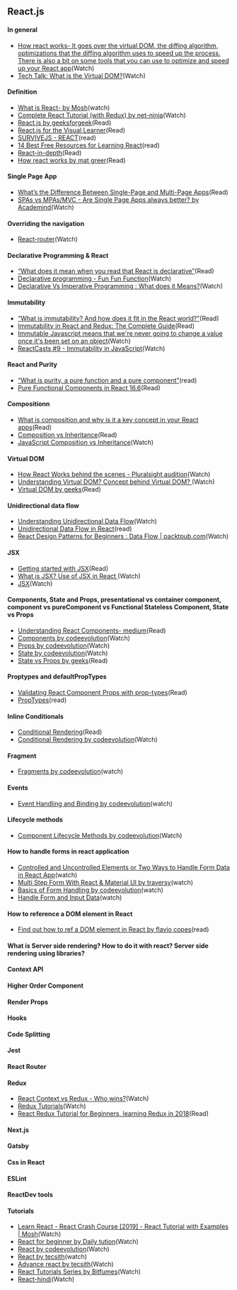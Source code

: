 ## React.js

#### In general
- [How react works- It goes over the virtual DOM, the diffing algorithm, optimizations that the diffing algorithm uses to speed up the process. There is also a bit on some tools that you can use to optimize and speed up your React app](https://www.youtube.com/watch?v=mLMfx8BEt8g)(Watch)
- [Tech Talk: What is the Virtual DOM?](https://www.youtube.com/watch?v=d7pyEDqBDeE)(Watch)

#### Definition 
- [What is React- by Mosh](https://www.youtube.com/watch?v=N3AkSS5hXMA)(watch)
- [Complete React Tutorial (with Redux) by net-ninja](https://www.youtube.com/watch?v=OxIDLw0M-m0&list=PL4cUxeGkcC9ij8CfkAY2RAGb-tmkNwQHG)(Watch)
- [React.js by geeksforgeek](https://www.geeksforgeeks.org/react-js-introduction-working/)(Read)
- [React.js for the Visual Learner](https://leanpub.com/reactjsforthevisuallearner/read#leanpub-auto-chapter-2--what-is-react-and-why-is-it-cool)(Read)
- [SURVIVEJS - REACT](https://survivejs.com/react/introduction/)(read)
- [14 Best Free Resources for Learning React](https://metabox.io/free-react-resources/)(read)
- [React-in-depth](https://developmentarc.gitbooks.io/react-indepth/content/)(Read)
- [How react works by mat greer](https://www.mattgreer.org/articles/react-internals-part-one-basic-rendering/)(Read)

#### Single Page App
- [What’s the Difference Between Single-Page and Multi-Page Apps](https://rubygarage.org/blog/single-page-app-vs-multi-page-app)(Read)
- [SPAs vs MPAs/MVC - Are Single Page Apps always better? by Academind](https://www.youtube.com/watch?v=F_BYg2QGsC0)(Watch)

#### Overriding the navigation
- [React-router](https://www.youtube.com/watch?v=QUz3k2O3ZJU)(Watch)

#### Declarative Programming & React
- [“What does it mean when you read that React is declarative”](https://dev.to/itsjzt/declarative-programming--react-3bh2)(Read)
- [Declarative programming - Fun Fun Function](https://www.youtube.com/watch?v=yGh0bjzj4IQ)(Watch)
- [Declarative Vs Imperative Programming : What does it Means?](https://www.youtube.com/watch?v=6RAQynw2Sy8)(Watch)

#### Immutability
- [“What is immutability? And how does it fit in the React world?”](https://flaviocopes.com/react-immutability/)(Read)
- [Immutability in React and Redux: The Complete Guide](https://daveceddia.com/react-redux-immutability-guide/)(Read)
- [Immutable Javascript means that we're never going to change a value once it's been set on an object](https://www.youtube.com/watch?v=9M-r8p9ey8U)(Watch)
- [ReactCasts #9 - Immutability in JavaScript](https://www.youtube.com/watch?v=4LzcQyZ9JOU)(Watch)

#### React and Purity
- [“What is purity, a pure function and a pure component”](https://www.leighhalliday.com/react-purity)(read)
- [Pure Functional Components in React 16.6](https://logrocket.com/blog/pure-functional-components/)(Read)

#### Compositionn
- [What is composition and why is it a key concept in your React apps](https://flaviocopes.com/react-composition/)(Read)
- [Composition vs Inheritance](https://programmingwithmosh.com/react/react-composition-vs-inheritance/)(Read)
- [JavaScript Composition vs Inheritance](https://www.youtube.com/watch?v=7HolHe7Gqbw)(Watch)


#### Virtual DOM
- [How React Works behind the scenes - Pluralsight audition](https://www.youtube.com/watch?v=gApwC9Ek9yo)(Watch)
- [Understanding Virtual DOM? Concept behind Virtual DOM? ](https://www.youtube.com/watch?v=dxz9HZ40h4I&list=PLynWqC6VC9KOYfQCImyKXCiMux_a_SjMw&index=2)(Watch)
- [Virtual DOM by geeks](https://www.geeksforgeeks.org/reactjs-virtual-dom/)(Read)


#### Unidirectional data flow
- [Understanding Unidirectional Data Flow](https://www.youtube.com/watch?v=cZAy43GEANc)(Watch)
- [Unidirectional Data Flow in React](https://flaviocopes.com/react-unidirectional-data-flow/)(read)
- [React Design Patterns for Beginners : Data Flow | packtpub.com](https://www.youtube.com/watch?v=hO8u07-WTOk)(Watch)

#### JSX
- [Getting started with JSX](https://flaviocopes.com/jsx/)(Read)
- [What is JSX? Use of JSX in React ](https://www.youtube.com/watch?v=ELQvmmxqDHI&list=PLynWqC6VC9KOYfQCImyKXCiMux_a_SjMw&index=11)(Watch)
- [JSX](https://www.youtube.com/watch?v=7fPXI_MnBOY&list=PLC3y8-rFHvwgg3vaYJgHGnModB54rxOk3&index=8)(Watch)



#### Components, State and Props, presentational vs container component, component vs pureComponent vs Functional Stateless Component, State vs Props
- [Understanding React Components- medium](https://medium.com/the-andela-way/understanding-react-components-37f841c1f3bb)(Read)
- [Components by codeevolution](https://www.youtube.com/watch?v=Y2hgEGPzTZY&list=PLC3y8-rFHvwgg3vaYJgHGnModB54rxOk3&index=4)(Watch)
- [Props by codeevolution](https://www.youtube.com/watch?v=m7OWXtbiXX8&list=PLC3y8-rFHvwgg3vaYJgHGnModB54rxOk3&index=9)(Watch)
- [State by codeevolution](https://www.youtube.com/watch?v=4ORZ1GmjaMc&list=PLC3y8-rFHvwgg3vaYJgHGnModB54rxOk3&index=10)(Watch)
- [State vs Props by geeks](https://www.geeksforgeeks.org/reactjs-state-vs-props/)(Read)


#### Proptypes and defaultPropTypes
- [Validating React Component Props with prop-types](https://blog.logrocket.com/validating-react-component-props-with-prop-types-ef14b29963fc/)(Read)
- [PropTypes](https://www.geeksforgeeks.org/reactjs-proptypes/)(read)


#### Inline Conditionals
- [Conditional Rendering](https://www.geeksforgeeks.org/reactjs-conditional-rendering/)(Read)
- [Conditional Rendering by codeevolution](https://www.youtube.com/watch?v=7o5FPaVA9m0&list=PLC3y8-rFHvwgg3vaYJgHGnModB54rxOk3&index=16)(Watch)

#### Fragment
- [Fragments by codeevolution](https://www.youtube.com/watch?v=bHdh1T0-US4&list=PLC3y8-rFHvwgg3vaYJgHGnModB54rxOk3&index=25)(watch)

#### Events
- [Event Handling and Binding by codeevolution](https://www.youtube.com/watch?v=Znqv84xi8Vs&list=PLC3y8-rFHvwgg3vaYJgHGnModB54rxOk3&index=13)(watch)

#### Lifecycle methods
- [Component Lifecycle Methods by codeevolution](https://www.youtube.com/watch?v=qnN_FuFNq2g&list=PLC3y8-rFHvwgg3vaYJgHGnModB54rxOk3&index=22)(Watch)

#### How to handle forms in react application
- [Controlled and Uncontrolled Elements or Two Ways to Handle Form Data in React App](https://www.youtube.com/watch?v=nSGZEQa5C_c)(watch)
- [Multi Step Form With React & Material UI by traversy](https://www.youtube.com/watch?v=zT62eVxShsY)(watch)
- [ Basics of Form Handling by codeevolution](https://www.youtube.com/watch?v=7Vo_VCcWupQ&t=6s)(watch)
- [Handle Form and Input Data](https://www.youtube.com/watch?v=fcMNZ7j4JSg)(watch)

#### How to reference a DOM element in React
- [Find out how to ref a DOM element in React by flavio copes](https://flaviocopes.com/react-ref-element/)(read)

#### What is Server side rendering? How to do it with react? Server side rendering using libraries?

#### Context API

#### Higher Order Component

#### Render Props

#### Hooks

#### Code Splitting

#### Jest

#### React Router

#### Redux
- [React Context vs Redux - Who wins?](https://www.youtube.com/watch?v=OvM4hIxrqAw)(Watch)
- [Redux Tutorials](https://www.youtube.com/playlist?list=PLoYCgNOIyGADILc3iUJzygCqC8Tt3bRXt)(Watch)
- [React Redux Tutorial for Beginners, learning Redux in 2018](https://dev.to/valentinogagliardi/react-redux-tutorial-for-beginners-learning-redux-in-2018-13hj)(Read)

#### Next.js

#### Gatsby

#### Css in React


#### ESLint


#### ReactDev tools


#### Tutorials
- [Learn React - React Crash Course [2019] - React Tutorial with Examples | Mosh](https://www.youtube.com/watch?v=Ke90Tje7VS0&t=4700s)(Watch)
- [React for beginner by Daily tution](https://www.youtube.com/watch?v=ELQvmmxqDHI&list=PLynWqC6VC9KOYfQCImyKXCiMux_a_SjMw&index=11)(Watch)
- [React by codeevolution](https://www.youtube.com/watch?v=4ORZ1GmjaMc&list=PLC3y8-rFHvwgg3vaYJgHGnModB54rxOk3&index=10)(Watch)
- [React by tecsith](https://www.youtube.com/watch?v=bUTsVY6VUQA&list=PL7pEw9n3GkoVAqCMVTz2mKthyWr-svpQJ)(watch)
- [Advance react by tecsith](https://www.youtube.com/watch?v=UMo9_W8lPbs&list=PL7pEw9n3GkoUZX3e9lBbmQqdCpgAWYooz)(Watch)
- [React Tutorials Series by Bitfumes](https://www.youtube.com/watch?v=tUdeA14wpQQ&list=PLe30vg_FG4OT1gN7waO7ESyrn7EfI_fG-)(Watch)
- [React-hindi](https://www.youtube.com/watch?v=ywnFU9EY3VI&list=PLbGui_ZYuhignjLLXTJWkRJKN-SgAqClL&index=21)(Watch)
